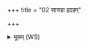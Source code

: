 +++
title = "02 सासहा इदहम्"

+++
<details><summary>मूलम् (WS)</summary>

सासहा इदहं पतिं सासहै श्वशुरा उभौ ।  
अथो सपत्नीं सासहै यथा नश्यात्योकसः ॥ २ ॥
</details>